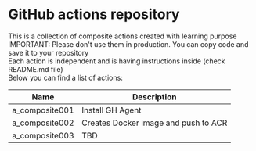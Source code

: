 # GitHub actions repository

This is a collection of composite actions created with learning purpose   
IMPORTANT: Please don't use them in production. You can copy code and save it to your repository   
Each action is independent and is having instructions inside (check README.md file)   
Below you can find a list of actions:

| Name | Description | 
|-------|-------------|
| a_composite001 | Install GH Agent | 
| a_composite002 | Creates Docker image and push to ACR | 
| a_composite003 | TBD | 